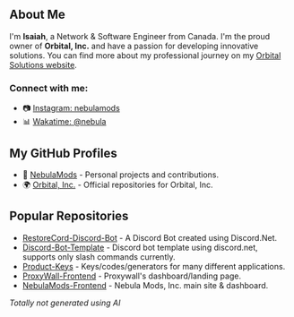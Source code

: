 ## About Me

I'm **Isaiah**, a Network & Software Engineer from Canada. I'm the proud owner of **Orbital, Inc.** and have a passion for developing innovative solutions. You can find more about my professional journey on my [Orbital Solutions website](https://orbitalsolutions.ca).

### Connect with me:
- 📷 [Instagram: nebulamods](https://www.instagram.com/nebulamods)
- 📊 [Wakatime: @nebula](https://wakatime.com/@nebula)

## My GitHub Profiles
- 🌌 [NebulaMods](https://github.com/NebulaMods) - Personal projects and contributions.
- 🌍 [Orbital, Inc.](https://github.com/Orbital-Inc) - Official repositories for Orbital, Inc.

## Popular Repositories
- [RestoreCord-Discord-Bot](https://github.com/NebulaMods/RestoreCord-Discord-Bot) - A Discord Bot created using Discord.Net.
- [Discord-Bot-Template](https://github.com/NebulaMods/Discord-Bot-Template) - Discord bot template using discord.net, supports only slash commands currently.
- [Product-Keys](https://github.com/NebulaMods/Product-Keys) - Keys/codes/generators for many different applications.
- [ProxyWall-Frontend](https://github.com/Orbital-Inc/ProxyWall-Frontend) - Proxywall's dashboard/landing page.
- [NebulaMods-Frontend](https://github.com/Orbital-Inc/NebulaMods-Frontend) - Nebula Mods, Inc. main site & dashboard.

_Totally not generated using AI_
